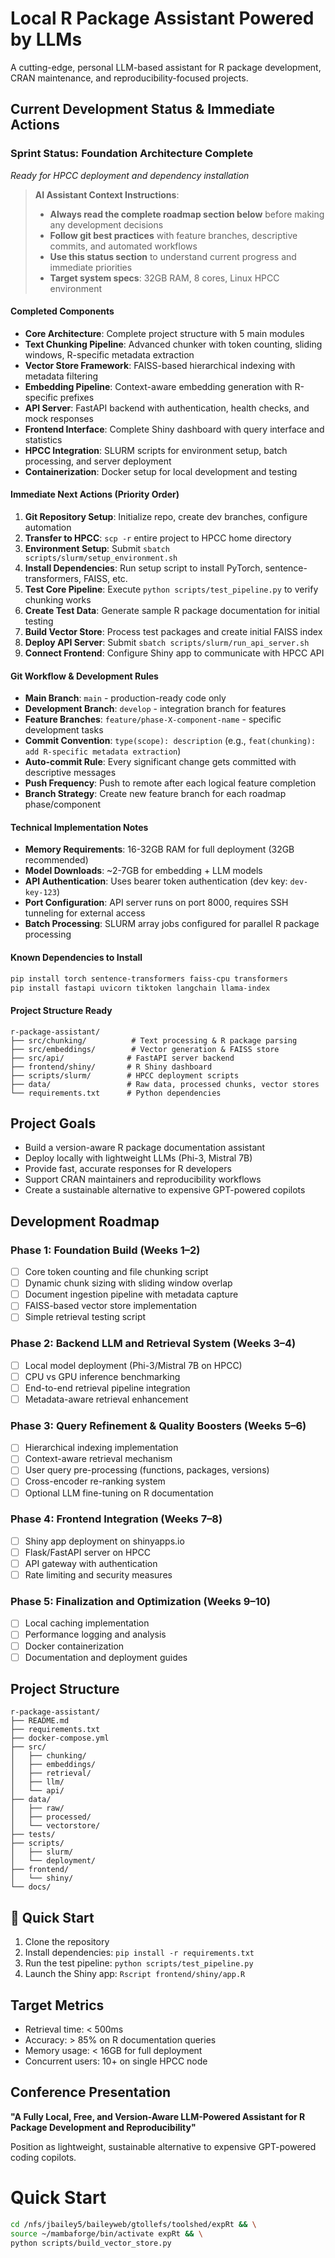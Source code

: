 # Local R Package Assistant Powered by LLMs

A cutting-edge, personal LLM-based assistant for R package development, CRAN maintenance, and reproducibility-focused projects.

## Current Development Status & Immediate Actions

### **Sprint Status: Foundation Architecture Complete** 
*Ready for HPCC deployment and dependency installation*

> **AI Assistant Context Instructions**: 
> - **Always read the complete roadmap section below** before making any development decisions
> - **Follow git best practices** with feature branches, descriptive commits, and automated workflows
> - **Use this status section** to understand current progress and immediate priorities
> - **Target system specs**: 32GB RAM, 8 cores, Linux HPCC environment

#### **Completed Components**
- **Core Architecture**: Complete project structure with 5 main modules
- **Text Chunking Pipeline**: Advanced chunker with token counting, sliding windows, R-specific metadata extraction
- **Vector Store Framework**: FAISS-based hierarchical indexing with metadata filtering
- **Embedding Pipeline**: Context-aware embedding generation with R-specific prefixes
- **API Server**: FastAPI backend with authentication, health checks, and mock responses
- **Frontend Interface**: Complete Shiny dashboard with query interface and statistics
- **HPCC Integration**: SLURM scripts for environment setup, batch processing, and server deployment
- **Containerization**: Docker setup for local development and testing

#### **Immediate Next Actions** (Priority Order)
1. **Git Repository Setup**: Initialize repo, create dev branches, configure automation
2. **Transfer to HPCC**: `scp -r` entire project to HPCC home directory
3. **Environment Setup**: Submit `sbatch scripts/slurm/setup_environment.sh` 
4. **Install Dependencies**: Run setup script to install PyTorch, sentence-transformers, FAISS, etc.
5. **Test Core Pipeline**: Execute `python scripts/test_pipeline.py` to verify chunking works
6. **Create Test Data**: Generate sample R package documentation for initial testing
7. **Build Vector Store**: Process test packages and create initial FAISS index
8. **Deploy API Server**: Submit `sbatch scripts/slurm/run_api_server.sh`
9. **Connect Frontend**: Configure Shiny app to communicate with HPCC API

#### **Git Workflow & Development Rules**
- **Main Branch**: `main` - production-ready code only
- **Development Branch**: `develop` - integration branch for features
- **Feature Branches**: `feature/phase-X-component-name` - specific development tasks
- **Commit Convention**: `type(scope): description` (e.g., `feat(chunking): add R-specific metadata extraction`)
- **Auto-commit Rule**: Every significant change gets committed with descriptive messages
- **Push Frequency**: Push to remote after each logical feature completion
- **Branch Strategy**: Create new feature branch for each roadmap phase/component

#### **Technical Implementation Notes**
- **Memory Requirements**: 16-32GB RAM for full deployment (32GB recommended)
- **Model Downloads**: ~2-7GB for embedding + LLM models
- **API Authentication**: Uses bearer token authentication (dev key: `dev-key-123`)
- **Port Configuration**: API server runs on port 8000, requires SSH tunneling for external access
- **Batch Processing**: SLURM array jobs configured for parallel R package processing

#### **Known Dependencies to Install**
```bash
pip install torch sentence-transformers faiss-cpu transformers
pip install fastapi uvicorn tiktoken langchain llama-index
```

#### **Project Structure Ready**
```
r-package-assistant/
├── src/chunking/          # Text processing & R package parsing
├── src/embeddings/        # Vector generation & FAISS store  
├── src/api/              # FastAPI server backend
├── frontend/shiny/       # R Shiny dashboard
├── scripts/slurm/        # HPCC deployment scripts
├── data/                 # Raw data, processed chunks, vector stores
└── requirements.txt      # Python dependencies
```

## Project Goals

- Build a version-aware R package documentation assistant
- Deploy locally with lightweight LLMs (Phi-3, Mistral 7B)
- Provide fast, accurate responses for R developers
- Support CRAN maintainers and reproducibility workflows
- Create a sustainable alternative to expensive GPT-powered copilots

## Development Roadmap

### Phase 1: Foundation Build (Weeks 1–2)
- [ ] Core token counting and file chunking script
- [ ] Dynamic chunk sizing with sliding window overlap
- [ ] Document ingestion pipeline with metadata capture
- [ ] FAISS-based vector store implementation
- [ ] Simple retrieval testing script

### Phase 2: Backend LLM and Retrieval System (Weeks 3–4)
- [ ] Local model deployment (Phi-3/Mistral 7B on HPCC)
- [ ] CPU vs GPU inference benchmarking
- [ ] End-to-end retrieval pipeline integration
- [ ] Metadata-aware retrieval enhancement

### Phase 3: Query Refinement & Quality Boosters (Weeks 5–6)
- [ ] Hierarchical indexing implementation
- [ ] Context-aware retrieval mechanism
- [ ] User query pre-processing (functions, packages, versions)
- [ ] Cross-encoder re-ranking system
- [ ] Optional LLM fine-tuning on R documentation

### Phase 4: Frontend Integration (Weeks 7–8)
- [ ] Shiny app deployment on shinyapps.io
- [ ] Flask/FastAPI server on HPCC
- [ ] API gateway with authentication
- [ ] Rate limiting and security measures

### Phase 5: Finalization and Optimization (Weeks 9–10)
- [ ] Local caching implementation
- [ ] Performance logging and analysis
- [ ] Docker containerization
- [ ] Documentation and deployment guides

## Project Structure

```
r-package-assistant/
├── README.md
├── requirements.txt
├── docker-compose.yml
├── src/
│   ├── chunking/
│   ├── embeddings/
│   ├── retrieval/
│   ├── llm/
│   └── api/
├── data/
│   ├── raw/
│   ├── processed/
│   └── vectorstore/
├── tests/
├── scripts/
│   ├── slurm/
│   └── deployment/
├── frontend/
│   └── shiny/
└── docs/
```

## 🚀 Quick Start

1. Clone the repository
2. Install dependencies: `pip install -r requirements.txt`
3. Run the test pipeline: `python scripts/test_pipeline.py`
4. Launch the Shiny app: `Rscript frontend/shiny/app.R`

## Target Metrics

- Retrieval time: < 500ms
- Accuracy: > 85% on R documentation queries
- Memory usage: < 16GB for full deployment
- Concurrent users: 10+ on single HPCC node

## Conference Presentation

**"A Fully Local, Free, and Version-Aware LLM-Powered Assistant for R Package Development and Reproducibility"**

Position as lightweight, sustainable alternative to expensive GPT-powered coding copilots. 

# Quick Start

```bash
cd /nfs/jbailey5/baileyweb/gtollefs/toolshed/expRt && \
source ~/mambaforge/bin/activate expRt && \
python scripts/build_vector_store.py
```
